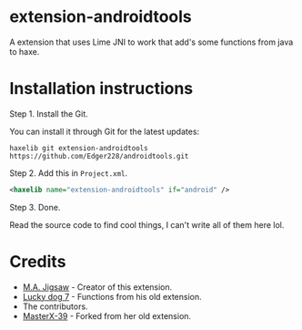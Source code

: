 extension-androidtools
=======

A extension that uses Lime JNI to work that add's some functions from java to haxe.

Installation instructions
=======

Step 1. Install the Git.

You can install it through Git for the latest updates:

```
haxelib git extension-androidtools https://github.com/Edger228/androidtools.git
```

Step 2. Add this in `Project.xml`.

```xml
<haxelib name="extension-androidtools" if="android" />
```

Step 3. Done.

Read the source code to find cool things, I can't write all of them here lol.

Credits
=======

- [M.A. Jigsaw](https://github.com/MAJigsaw77) - Creator of this extension.
- [Lucky dog 7](https://github.com/luckydog7) - Functions from his old extension.
- The contributors.
- [MasterX-39](https://github.com/MasterX-39) -
Forked from her old extension.
